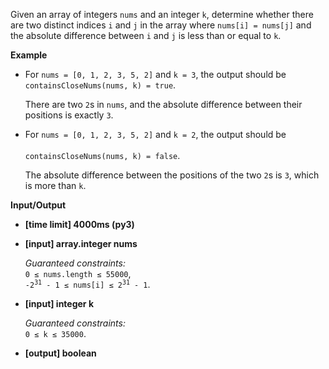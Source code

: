<div class="markdown"><p>Given an array of integers <code>nums</code> and an integer <code>k</code>, determine whether there are two distinct indices <code>i</code> and <code>j</code> in the array where <code>nums[i] = nums[j]</code> and the absolute difference between <code>i</code> and <code>j</code> is less than or equal to <code>k</code>.</p>
<p><strong>Example</strong></p>
<ul>
<li>
<p>For <code>nums = [0, 1, 2, 3, 5, 2]</code> and <code>k = 3</code>, the output should be<br>
<code>containsCloseNums(nums, k) = true</code>.</p>
<p>There are two <code>2</code>s in <code>nums</code>, and the absolute difference between their positions is exactly <code>3</code>.</p>
</li>
<li>
<p>For <code>nums = [0, 1, 2, 3, 5, 2]</code> and <code>k = 2</code>, the output should be<br><br>
<code>containsCloseNums(nums, k) = false</code>.</p>
<p>The absolute difference between the positions of the two <code>2</code>s is <code>3</code>, which is more than <code>k</code>.</p>
</li>
</ul>
<p><strong>Input/Output</strong></p>
<ul>
<li><strong>[time limit] 4000ms (py3)</strong></li>
</ul>
<ul>
<li>
<p><strong>[input] array.integer nums</strong></p>
<p><em>Guaranteed constraints:</em><br>
<code>0 ≤ nums.length ≤ 55000</code>,<br>
<code>-2<sup>31</sup> - 1 ≤ nums[i] ≤ 2<sup>31</sup> - 1</code>.</p>
</li>
<li>
<p><strong>[input] integer k</strong></p>
<p><em>Guaranteed constraints:</em><br>
<code>0 ≤ k ≤ 35000</code>.</p>
</li>
<li>
<p><strong>[output] boolean</strong></p>
</li>
</ul>
</div>